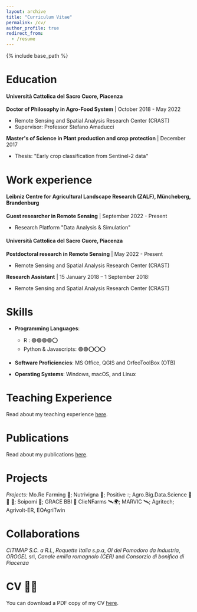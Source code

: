 ```yaml
---
layout: archive
title: "Curriculum Vitae"
permalink: /cv/
author_profile: true
redirect_from:
  - /resume
---
```


{% include base_path %}


Education
======
#### Università Cattolica del Sacro Cuore, Piacenza
**Doctor of Philosophy in Agro-Food System** | October 2018 - May 2022
  * Remote Sensing and Spatial Analysis Research Center (CRAST)
  * Supervisor: Professor Stefano Amaducci

**Master's of Science in Plant production and crop protection** | December 2017
  * Thesis: "Early crop classification from Sentinel-2 data"


Work experience
======
#### Leibniz Centre for Agricultural Landscape Research (ZALF), Müncheberg, Brandenburg
**Guest researcher in  Remote Sensing** | September 2022 - Present
  * Research Platform "Data Analysis & Simulation"
 
#### Università Cattolica del Sacro Cuore, Piacenza
**Postdoctoral research in  Remote Sensing** | May 2022 - Present
  * Remote Sensing and Spatial Analysis Research Center (CRAST)

**Research Assistant** | 15 January 2018 – 1 September 2018: 
  * Remote Sensing and Spatial Analysis Research Center (CRAST)


Skills
======

* **Programming Languages**:  
  * R :     🟢🟢🟢🟢⭕
  * Python & Javascripts: 🟢🟢⭕⭕⭕
 
* **Software Proficiencies**: MS Office, QGIS and OrfeoToolBox (OTB)
* **Operating Systems**: Windows, macOS, and Linux


Teaching Experience
======
Read about my teaching experience [here](/teaching).

Publications 
======
Read about my publications [here](/publications).


[//]: # (<iframe src="/files/CV_MicheleCroci.pdf" width="100%" height="500" frameborder="no" border="0" marginwidth="0" marginheight="0"></iframe>)


Projects
======
*Projects:* Mo.Re Farming 🚜; Nutrivigna 🍇; Positive 💧; Agro.Big.Data.Science 🥬🍐 🥝; Soipomi 🍅;  GRACE BBI 🌾 ClieNFarms 🛰️🌍; MARVIC 🛰️; Agritech; Agrivolt-ER, EOAgriTwin
 

Collaborations
======
*CITIMAP S.C. a R.L*, *Roquette Italia s.p.a*, *OI del Pomodoro da Industria*, *OROGEL* srl, *Canale emilia romagnolo (CER)* and *Consorzio di bonifica di Piacenza* 
  

CV 👨‍💻
======
You can download a PDF copy of my CV [here](/files/CV_MicheleCroci.pdf).
